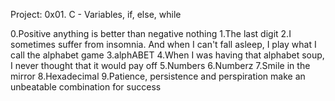 Project: 0x01. C - Variables, if, else, while

0.Positive anything is better than negative nothing
1.The last digit
2.I sometimes suffer from insomnia. And when I can't fall asleep, I play what I call the alphabet game
3.alphABET
4.When I was having that alphabet soup, I never thought that it would pay off
5.Numbers
6.Numberz
7.Smile in the mirror
8.Hexadecimal
9.Patience, persistence and perspiration make an unbeatable combination for success
